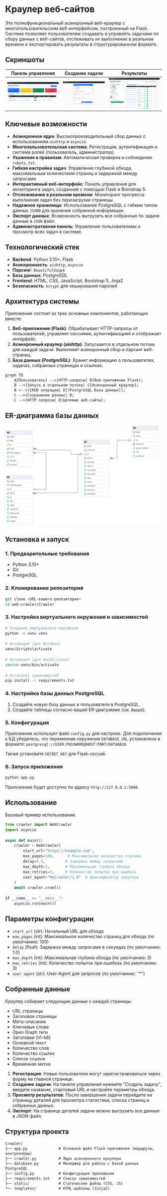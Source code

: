 # Краулер веб-сайтов 

Это полнофункциональный асинхронный веб-краулер с многопользовательским веб-интерфейсом, построенный на Flask. Система позволяет пользователям создавать и управлять задачами по сбору данных с веб-сайтов, отслеживать их выполнение в реальном времени и экспортировать результаты в структурированном формате.

## Скриншоты


| Панель управления | Создание задачи | Результаты |
| :---: |:---:|:---:|
| *![Панель управления](static/img/dashboard.png)* | *![Создание задачи](static/img/create_job.png)* | *![Результаты](static/img/job_details.png)* |

## Ключевые возможности

- **Асинхронное ядро**: Высокопроизводительный сбор данных с использованием `aiohttp` и `asyncio`.
- **Многопользовательская система**: Регистрация, аутентификация и система ролей (пользователь, администратор).
- **Уважение к правилам**: Автоматическая проверка и соблюдение `robots.txt`.
- **Гибкая настройка задач**: Управление глубиной обхода, максимальным количеством страниц и задержкой между запросами.
- **Интерактивный веб-интерфейс**: Панель управления для мониторинга задач, созданная с помощью Flask и Bootstrap 5.
- **Отслеживание в реальном времени**: Мониторинг прогресса выполнения задач без перезагрузки страницы.
- **Надежное хранилище**: Использование PostgreSQL с гибким типом данных `JSONB` для хранения собранной информации.
- **Экспорт данных**: Возможность выгрузить все собранные по задаче данные в `JSON` файл.
- **Административная панель**: Управление пользователями и просмотр всех задач в системе.

## Технологический стек

- **Backend**: Python 3.10+, Flask
- **Асинхронность**: `aiohttp`, `asyncio`
- **Парсинг**: `BeautifulSoup4`
- **База данных**: PostgreSQL
- **Frontend**: HTML, CSS, JavaScript, Bootstrap 5, Jinja2
- **Безопасность**: `bcrypt` для хеширования паролей

## Архитектура системы

Приложение состоит из трех основных компонентов, работающих вместе:

1.  **Веб-приложение (Flask)**: Обрабатывает HTTP-запросы от пользователей, управляет сессиями, аутентификацией и отображает интерфейс.
2.  **Асинхронный краулер (aiohttp)**: Запускается в отдельном потоке для каждой задачи. Выполняет асинхронный сбор и парсинг веб-страниц.
3.  **База данных (PostgreSQL)**: Хранит информацию о пользователях, задачах, собранных страницах и ссылках.

```mermaid
graph TD
    A[Пользователь] -->|HTTP-запросы| B(Веб-приложение Flask);
    B -->|Запуск в отдельном потоке| C{Асинхронный краулер};
    B <-->|CRUD операции| D[(PostgreSQL База данных)];
    C -->|Сохранение данных| D;
    C -->|HTTP-запросы| E(Целевые веб-сайты);
```

## ER-диаграмма базы данных

![ER-диаграмма](static/img/er-diagram.png)



## Установка и запуск

### 1. Предварительные требования
- Python 3.10+
- Git
- PostgreSQL

### 2. Клонирование репозитория
```bash
git clone <URL-вашего-репозитория>
cd web-crawler/Crawler
```

### 3. Настройка виртуального окружения и зависимостей
```bash
# Создание виртуального окружения
python -m venv venv

# Активация (для Windows)
venv\Scripts\activate

# Активация (для macOS/Linux)
source venv/bin/activate

# Установка зависимостей
pip install -r requirements.txt
```

### 4. Настройка базы данных PostgreSQL
1.  Создайте новую базу данных и пользователя в PostgreSQL.
2.  Создайте таблицы согласно вашей ER-диаграмме (см. выше).

### 5. Конфигурация
Приложение использует файл `config.py` для настроек. Для подключения к БД убедитесь, что переменная окружения `DATABASE_URL` установлена в формате:
`postgresql://USER:PASSWORD@HOST:PORT/DATABASE`

Также установите `SECRET_KEY` для Flask-сессий.

### 6. Запуск приложения
```bash
python app.py
```
Приложение будет доступно по адресу `http://127.0.0.1:5000`.

## Использование


Базовый пример использования:

```python
from crawler import WebCrawler
import asyncio

async def main():
    crawler = WebCrawler(
        start_url="https://example.com",
        max_pages=100,      # Максимальное количество страниц
        delay=0.5,         # Задержка между запросами
        max_depth=3,       # Максимальная глубина обхода
        max_retries=3,     # Количество попыток при ошибках
        user_agent="MyCrawler/1.0"  # Идентификатор краулера
    )
    await crawler.crawl()

if __name__ == "__main__":
    asyncio.run(main())
```

## Параметры конфигурации

- `start_url` (str): Начальный URL для обхода
- `max_pages` (int): Максимальное количество страниц для обхода (по умолчанию: 100)
- `delay` (float): Задержка между запросами в секундах (по умолчанию: 1.0)
- `max_depth` (int): Максимальная глубина обхода (по умолчанию: 3)
- `max_retries` (int): Количество попыток при ошибках (по умолчанию: 3)
- `user_agent` (str): User-Agent для запросов (по умолчанию: "*")

## Собранные данные

Краулер собирает следующие данные с каждой страницы:

- URL страницы
- Заголовок страницы
- Мета-описание
- Ключевые слова
- Open Graph теги
- Заголовки (h1-h6)
- Основной текст
- Количество слов
- Количество ссылок
- Список ссылок
- Временная метка



1.  **Регистрация**: Новые пользователи могут зарегистрироваться через форму на главной странице.
2.  **Создание задачи**: На панели управления нажмите "Создать задачу", введите название, стартовый URL и настройте параметры обхода.
3.  **Просмотр результатов**: После завершения задачи перейдите на страницу деталей для просмотра статистики, списка страниц и собранных данных.
4.  **Экспорт**: На странице деталей задачи можно выгрузить все данные в JSON-файл.

## Структура проекта

```
Crawler/
├── app.py              # Основной файл Flask-приложения (маршруты, контроллеры)
├── crawler.py          # Ядро асинхронного краулера
├── database.py         # Менеджер для работы с базой данных PostgreSQL
├── config.py           # Конфигурация приложения
├── requirements.txt    # Список зависимостей
├── static/             # Статические файлы (CSS, JS)
└── templates/          # HTML-шаблоны (Jinja2)
```


